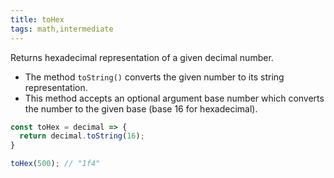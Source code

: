 ```yaml
---
title: toHex
tags: math,intermediate
---
```


Returns hexadecimal representation of a given decimal number.

- The method `toString()` converts the given number to its string representation.
- This method accepts an optional argument base number which converts the number to the given base (base 16 for hexadecimal).

```js
const toHex = decimal => {
  return decimal.toString(16);
}
```

```js
toHex(500); // "1f4"
```
